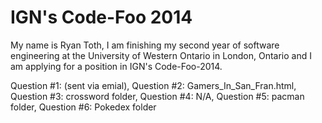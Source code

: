 IGN's Code-Foo 2014
=============

My name is Ryan Toth, I am finishing my second year of software engineering at the University of Western Ontario in London, Ontario and I am applying for a position in IGN's Code-Foo-2014. 

Question #1: (sent via emial),
Question #2: Gamers_In_San_Fran.html,
Question #3: crossword folder,
Question #4: N/A,
Question #5: pacman folder,
Question #6: Pokedex folder



